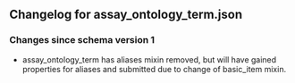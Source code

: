 ## Changelog for assay_ontology_term.json

### Changes since schema version 1

* assay_ontology_term has aliases mixin removed, but will have gained properties for aliases and submitted due to change of basic_item mixin.